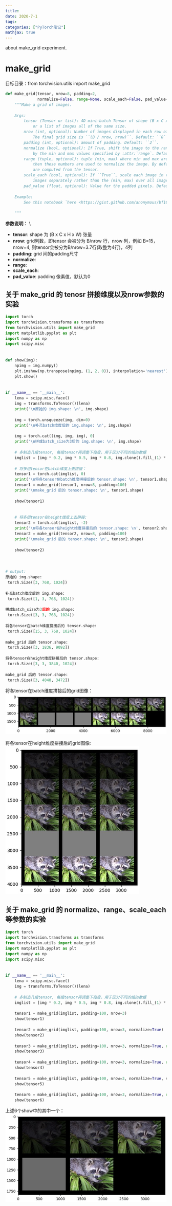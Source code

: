 ```yaml
---
title: 
date: 2020-7-1
tags:
categories: ["PyTorch笔记"]
mathjax: true
---
```

about make_grid experiment.
<!--more-->

# make_grid

目标目录：from torchvision.utils import make_grid

```python
def make_grid(tensor, nrow=8, padding=2,
              normalize=False, range=None, scale_each=False, pad_value=0):
    """Make a grid of images.

    Args:
        tensor (Tensor or list): 4D mini-batch Tensor of shape (B x C x H x W)
            or a list of images all of the same size.
        nrow (int, optional): Number of images displayed in each row of the grid.
            The final grid size is ``(B / nrow, nrow)``. Default: ``8``.
        padding (int, optional): amount of padding. Default: ``2``.
        normalize (bool, optional): If True, shift the image to the range (0, 1),
            by the min and max values specified by :attr:`range`. Default: ``False``.
        range (tuple, optional): tuple (min, max) where min and max are numbers,
            then these numbers are used to normalize the image. By default, min and max
            are computed from the tensor.
        scale_each (bool, optional): If ``True``, scale each image in the batch of
            images separately rather than the (min, max) over all images. Default: ``False``.
        pad_value (float, optional): Value for the padded pixels. Default: ``0``.

    Example:
        See this notebook `here <https://gist.github.com/anonymous/bf16430f7750c023141c562f3e9f2a91>`_

    """
```
**参数说明：** \
- **tensor**: shape 为 (B x C x H x W) 张量
- **nrow**: grid列数，即tensor 会被分为 B/nrow 行，nrow 列，例如 B=15，nrow=4, 则tensor会被分为B/nrow=3.7行(取整为4行)，4列
- **padding**: grid 间的padding尺寸
- **normalize**: 
- **range**: 
- **scale_each**: 
- **pad_value**: padding 像素值，默认为0



## 关于 make_grid 的 tenosr 拼接维度以及nrow参数的实验
```python
import torch
import torchvision.transforms as transforms
from torchvision.utils import make_grid
import matplotlib.pyplot as plt
import numpy as np
import scipy.misc


def show(img):
    npimg = img.numpy()
    plt.imshow(np.transpose(npimg, (1, 2, 0)), interpolation='nearest')
    plt.show()


if __name__ == '__main__':
    lena = scipy.misc.face()
    img = transforms.ToTensor()(lena)
    print('\n原始的 img.shape: \n', img.shape)

    img = torch.unsqueeze(img, dim=0)
    print('\n补充batch维度后的 img.shape: \n', img.shape)

    img = torch.cat((img, img, img), 0)
    print('\n拼成batch_size为3后的 img.shape: \n', img.shape)

    # 多制造几组tensor, 每组tensor再调整下亮度，用于区分不同的组的数据
    imglist = [img * 0.2, img * 0.5, img * 0.8, img.clone().fill_(1) * 0.5, img * 1.2]

    # 将多组tensor在batch维度上去拼接：
    tensor1 = torch.cat(imglist, 0)
    print('\n将各tensor在batch维度拼接后的 tensor.shape: \n', tensor1.shape)
    tensor1 = make_grid(tensor1, nrow=8, padding=100)
    print('\nmake_grid 后的 tensor.shape: \n', tensor1.shape)

    show(tensor1)


    # 将多组tensor在height维度上去拼接:
    tensor2 = torch.cat(imglist, -2)
    print('\n将各tensor在height维度拼接后的 tensor.shape: \n', tensor2.shape)
    tensor2 = make_grid(tensor2, nrow=8, padding=100)
    print('\nmake_grid 后的 tensor.shape: \n', tensor2.shape)

    show(tensor2)



# output: 
原始的 img.shape: 
 torch.Size([3, 768, 1024])

补充batch维度后的 img.shape: 
 torch.Size([1, 3, 768, 1024])

拼成batch_size为3后的 img.shape: 
 torch.Size([3, 3, 768, 1024])

将各tensor在batch维度拼接后的 tensor.shape: 
 torch.Size([15, 3, 768, 1024])

make_grid 后的 tensor.shape: 
 torch.Size([3, 1836, 9092])

将各tensor在height维度拼接后的 tensor.shape: 
 torch.Size([3, 3, 3840, 1024])

make_grid 后的 tensor.shape: 
 torch.Size([3, 4040, 3472])
```
将各tensor在batch维度拼接后的grid图像：\
![](../../images/ml/torchvision-utils-make_grid-1.jpg)


将各tensor在height维度拼接后的grid图像: \
![](../../images/ml/torchvision-utils-make_grid-2.jpg)


## 关于 make_grid 的 normalize、range、scale_each 等参数的实验
```python
import torch
import torchvision.transforms as transforms
from torchvision.utils import make_grid
import matplotlib.pyplot as plt
import numpy as np
import scipy.misc


if __name__ == '__main__':
    lena = scipy.misc.face()
    img = transforms.ToTensor()(lena)

    # 多制造几组tensor, 每组tensor再调整下亮度，用于区分不同的组的数据
    imglist = [img * 0.2, img * 0.5, img * 0.8, img.clone().fill_(1) * 0.5, img * 1.2]

    tensor1 = make_grid(imglist, padding=100, nrow=3)
    show(tensor1)

    tensor2 = make_grid(imglist, padding=100, nrow=3, normalize=True)
    show(tensor2)

    tensor3 = make_grid(imglist, padding=100, nrow=3, normalize=True, range=(0, 1))
    show(tensor3)

    tensor4 = make_grid(imglist, padding=100, nrow=3, normalize=True, range=(0, 0.5))
    show(tensor4)

    tensor5 = make_grid(imglist, padding=100, nrow=3, normalize=True, scale_each=True)
    show(tensor5)

    tensor6 = make_grid(imglist, padding=100, nrow=3, normalize=True, range=(0, 0.5), scale_each=True)
    show(tensor6)
```
上述6个show中的其中一个：\
![](../../images/ml/torchvision-utils-make_grid-3.jpg)













